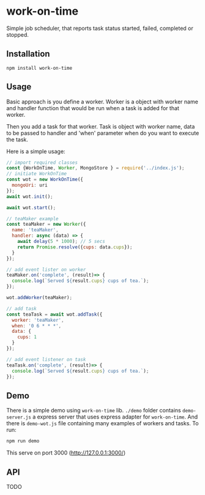 # work-on-time

Simple job scheduler, that reports task status started, failed, completed or stopped.

## Installation

```
npm install work-on-time
```

## Usage

Basic approach is you define a worker. Worker is a object with worker name and handler function that would be run when a task is added for that worker.

Then you add a task for that worker. Task is object with worker name, data to be passed to handler and 'when' parameter when do you want to execute the task.

Here is a simple usage:

```js
// import required classes
const {WorkOnTime, Worker, MongoStore } = require('../index.js');
// initiate WorkOnTime
const wot = new WorkOnTime({
  mongoUri: uri
});
await wot.init();

await wot.start();

// teaMaker example
const teaMaker = new Worker({
  name: 'teaMaker',
  handler: async (data) => {
    await delay(5 * 1000); // 5 secs
    return Promise.resolve({cups: data.cups});
  }
});

// add event lister on worker
teaMaker.on('complete', (result)=> {
  console.log(`Served ${result.cups} cups of tea.`);
});

wot.addWorker(teaMaker);

// add task
const teaTask = await wot.addTask({
  worker: 'teaMaker',
  when: '0 6 * * *',
  data: {
    cups: 1
  }
});

// add event listener on task
teaTask.on('complete', (result)=> {
  console.log(`Served ${result.cups} cups of tea.`);
});

```

## Demo

There is a simple demo using `work-on-time` lib. `./demo` folder contains `demo-server.js` a express server that uses express adapter for `work-on-time`. And there is `demo-wot.js` file containing many examples of workers and tasks. To run:

```sh
npm run demo
```

This serve on port 3000 (http://127.0.0.1:3000/)

## API
  TODO

